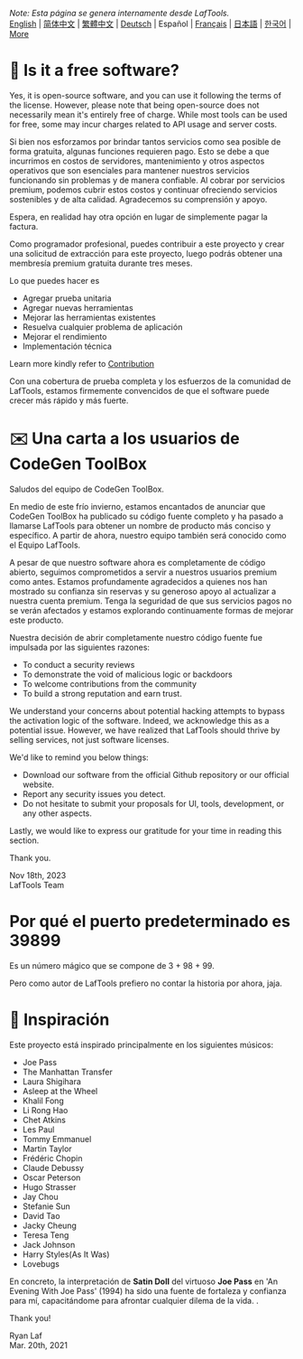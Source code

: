 <i>Note: Esta página se genera internamente desde LafTools.</i> <br/> [English](/docs/en_US)  |  [简体中文](/docs/zh_CN)  |  [繁體中文](/docs/zh_HK)  |  [Deutsch](/docs/de)  |  Español  |  [Français](/docs/fr)  |  [日本語](/docs/ja)  |  [한국어](/docs/ko) | [More](/docs/) <br/>

# 🙋 Is it a free software?

Yes, it is open-source software, and you can use it following the terms of the license. However, please note that being open-source does not necessarily mean it's entirely free of charge. While most tools can be used for free, some may incur charges related to API usage and server costs.

Si bien nos esforzamos por brindar tantos servicios como sea posible de forma gratuita, algunas funciones requieren pago. Esto se debe a que incurrimos en costos de servidores, mantenimiento y otros aspectos operativos que son esenciales para mantener nuestros servicios funcionando sin problemas y de manera confiable. Al cobrar por servicios premium, podemos cubrir estos costos y continuar ofreciendo servicios sostenibles y de alta calidad. Agradecemos su comprensión y apoyo.

Espera, en realidad hay otra opción en lugar de simplemente pagar la factura.

Como programador profesional, puedes contribuir a este proyecto y crear una solicitud de extracción para este proyecto, luego podrás obtener una membresía premium gratuita durante tres meses.

Lo que puedes hacer es

- Agregar prueba unitaria
- Agregar nuevas herramientas
- Mejorar las herramientas existentes
- Resuelva cualquier problema de aplicación
- Mejorar el rendimiento
- Implementación técnica

Learn more kindly refer to [Contribution](CONTRIBUTION.md)

Con una cobertura de prueba completa y los esfuerzos de la comunidad de LafTools, estamos firmemente convencidos de que el software puede crecer más rápido y más fuerte.

# ✉️ Una carta a los usuarios de CodeGen ToolBox

Saludos del equipo de CodeGen ToolBox.

En medio de este frío invierno, estamos encantados de anunciar que CodeGen ToolBox ha publicado su código fuente completo y ha pasado a llamarse LafTools para obtener un nombre de producto más conciso y específico. A partir de ahora, nuestro equipo también será conocido como el Equipo LafTools.

A pesar de que nuestro software ahora es completamente de código abierto, seguimos comprometidos a servir a nuestros usuarios premium como antes. Estamos profundamente agradecidos a quienes nos han mostrado su confianza sin reservas y su generoso apoyo al actualizar a nuestra cuenta premium. Tenga la seguridad de que sus servicios pagos no se verán afectados y estamos explorando continuamente formas de mejorar este producto.

Nuestra decisión de abrir completamente nuestro código fuente fue impulsada por las siguientes razones:

- To conduct a security reviews
- To demonstrate the void of malicious logic or backdoors
- To welcome contributions from the community
- To build a strong reputation and earn trust.

We understand your concerns about potential hacking attempts to bypass the activation logic of the software. Indeed, we acknowledge this as a potential issue. However, we have realized that LafTools should thrive by selling services, not just software licenses.

We'd like to remind you below things:

- Download our software from the official Github repository or our official website.
- Report any security issues you detect.
- Do not hesitate to submit your proposals for UI, tools, development, or any other aspects.

Lastly, we would like to express our gratitude for your time in reading this section.

Thank you.

Nov 18th, 2023  
LafTools Team

# Por qué el puerto predeterminado es 39899

Es un número mágico que se compone de 3 + 98 + 99.

Pero como autor de LafTools prefiero no contar la historia por ahora, jaja.

# 🎷 Inspiración

Este proyecto está inspirado principalmente en los siguientes músicos:

- Joe Pass
- The Manhattan Transfer
- Laura Shigihara
- Asleep at the Wheel
- Khalil Fong
- Li Rong Hao
- Chet Atkins
- Les Paul
- Tommy Emmanuel
- Martin Taylor
- Frédéric Chopin
- Claude Debussy
- Oscar Peterson
- Hugo Strasser
- Jay Chou
- Stefanie Sun
- David Tao
- Jacky Cheung
- Teresa Teng
- Jack Johnson
- Harry Styles(As It Was)
- Lovebugs

En concreto, la interpretación de **Satin Doll** del virtuoso **Joe Pass** en 'An Evening With Joe Pass' (1994) ha sido una fuente de fortaleza y confianza para mí, capacitándome para afrontar cualquier dilema de la vida. .

Thank you!

Ryan Laf  
Mar. 20th, 2021
